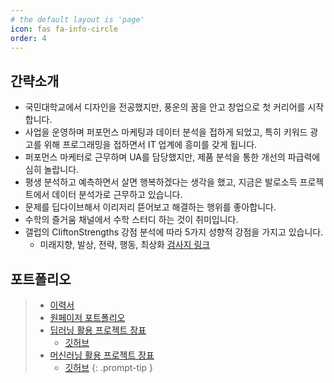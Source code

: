 ```yaml
---
# the default layout is 'page'
icon: fas fa-info-circle
order: 4
---
```

## 간략소개
- 국민대학교에서 디자인을 전공했지만, 풍운의 꿈을 안고 창업으로 첫 커리어를 시작합니다.
- 사업을 운영하며 퍼포먼스 마케팅과 데이터 분석을 접하게 되었고, 특히 키워드 광고를 위해 프로그래밍을 접하면서 IT 업계에 흥미를 갖게 됩니다.
- 퍼포먼스 마케터로 근무하며 UA를 담당했지만, 제품 분석을 통한 개선의 파급력에 심히 놀랍니다.
- 평생 분석하고 예측하면서 살면 행복하겠다는 생각을 했고, 지금은 발로소득 프로젝트에서 데이터 분석가로 근무하고 있습니다.
- 문제를 딥다이브해서 이리저리 뜯어보고 해결하는 행위를 좋아합니다.
- 수학의 즐거움 채널에서 수학 스터디 하는 것이 취미입니다.
- 갤럽의 CliftonStrengths 강점 분석에 따라 5가지 성향적 강점을 가지고 있습니다. 
    - 미래지향, 발상, 전략, 행동, 최상화 [검사지 링크](https://drive.google.com/file/d/1CZ-l46277B2iSWigZmuS1E6gtimGTrpE/view?usp=sharing)

## 포트폴리오
>- [이력서](https://docs.google.com/document/d/13MmElWq1O9WHr3OgUKaL9YkzSrA88eC8/edit?usp=sharing&ouid=115111613190533228951&rtpof=true&sd=true)
>- [원페이저 포트폴리오](https://drive.google.com/file/d/1g4L9HFamAhe5cbQDzcQiFKucd3VyAIMy/view?usp=drive_link)
>- [딥러닝 활용 프로젝트 장표](https://drive.google.com/file/d/1xdSYDRWfCK1aVT8bA61yfiCvz7HBJ5BL/view)
>   - [깃허브](https://github.com/skadudd/electricity_demand_RNN)
>- [머신러닝 활용 프로젝트 장표](https://drive.google.com/file/d/1tN_KIYaarS_6UvvDP8wjQq36cyVDgkkM/view)
>   - [깃허브](https://github.com/skadudd/ecommerce_VIP_classification)
{: .prompt-tip }